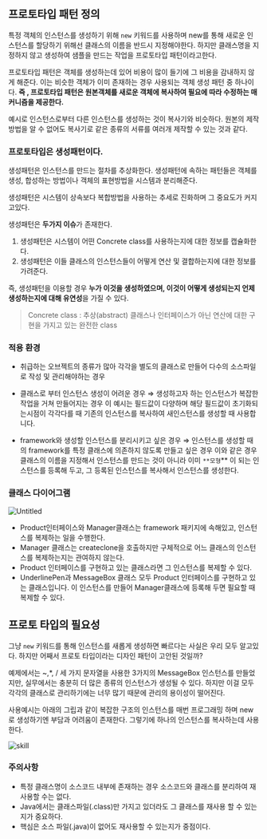 ## 프로토타입 패턴 정의

특정 객체의 인스턴스를 생성하기 위해 `new` 키워드를 사용하며 new를 통해 새로운 인스턴스를 할당하기 위해선 클래스의 이름을 반드시 지정해야한다. 하지만 클래스명을 지정하지 않고 생성하여 샘플을 만드는 작업을 프로토타입 패턴이라고한다.

프로토타입 패턴은 객체를 생성하는데 있어 비용이 많이 들기에 그 비용을 감내하지 않게 해준다. 이는 비슷한 객체가 이미 존재하는 경우 사용되는 객체 생성 패턴 중 하나이다. **즉 , 프로토타입 패턴은 원본객체를 새로운 객체에 복사하여 필요에 따라 수정하는 매커니즘을 제공한다.**

예시로 인스턴스로부터 다른 인스턴스를 생성하는 것이 복사기와  비슷하다. 원본의 제작방법을 알 수 없어도 복사기로 같은 종류의 서류를 여러개 제작할 수 있는 것과 같다.

### 프로토타입은 생성패턴이다.

생성패턴은 인스턴스를 만드는 절차를 추상화한다. 생성패턴에 속하는 패턴들은 객체를 생성, 합성하는 방법이나 객체의 표현방법을 시스템과 분리해준다.

생성패턴은 시스템이 상속보다 복합방법을 사용하는 추세로 진화하며 그 중요도가 커지고있다.

생성패턴은 **두가지 이슈**가 존재한다.

1. 생성패턴은 시스템이 어떤 Concrete class를 사용하는지에 대한 정보를 캡슐화한다.
2. 생성패턴은 이들 클래스의 인스턴스들이 어떻게 연산 및 결합하는지에 대한 정보를 가려준다.

즉, 생성패턴을 이용할 경우 **누가 이것을 생성하였으며, 이것이 어떻게 생성되는지 언제생성하는지에 대해 유연성**을 가질 수 있다.

> Concrete class : 추상(abstract) 클래스나 인터페이스가 아닌 연산에 대한 구현을 가지고 있는 완전한 class
>

### 적용 환경

- 취급하는 오브젝트의 종류가 많아 각각을 별도의 클래스로 만들어 다수의 소스파일로 작성 및 관리해야하는 경우
- 클래스로 부터 인스턴스 생성이 어려운 경우
  ⇒ 생성하고자 하는 인스턴스가 복잡한 작업을 거쳐 만들어지는 경우 이 예시는 필드값이 다양하며 해당 필드값이 초기화되는시점이 각각다를 때 기존의 인스턴스를 복사하여 새인스턴스를 생성할 때 사용합니다.

- framework와 생성할 인스턴스를 분리시키고 싶은 경우
  ⇒ 인스턴스를 생성할 때의 framework를 특정 클래스에 의존하지 않도록 만들고 싶은 경우
  이와 같은 경우 클래스의 이름을 지정해서 인스턴스를 만드는 것이 아니라 이미 `**모형`** 이 되는 인스턴스를 등록해 두고, 그 등록된 인스턴스를 복사해서 인스턴스를 생성한다.

### 클래스 다이어그램

![Untitled](https://s3-us-west-2.amazonaws.com/secure.notion-static.com/871c9f24-5f9b-49e3-9c5a-7fc4f5b0f635/Untitled.png)

- Product인터페이스와 Manager클래스는 framework 패키지에 속해있고, 인스턴스를 복제하는 일을 수행한다.
- Manager 클래스는 createclone을 호출하지만 구체적으로 어느 클래스의 인스턴스를 복제하는지는 관여하지 않는다.
- Product 인터페이스를 구현하고 있는 클래스라면 그 인스턴스를 복제할 수 있다.
- UnderlinePen과 MessageBox 클래스 모두 Product 인터페이스를 구현하고 있는 클래스입니다.
  이 인스턴스를 만들어 Manager클래스에 등록해 두면 필요할 때 복제할 수 있다.

## 프로토 타입의 필요성

그냥 `new` 키워드를 통해 인스턴스를 새롭게 생성하면 빠르다는 사실은 우리 모두 알고있다. 하지만 어째서 프로토 타입이라는 디자인 패턴이 고안된 것일까?

예제에서는 ~,*, / 세 가지 문자열을 사용한 3가지의 MessageBox 인스턴스를 만들었지만, 실무에서는 충분히 더 많은 종류의 인스턴스가 생성될 수 있다.
하지만 이걸 모두 각각의 클래스로 관리하기에는 너무 많기 때문에 관리의 용이성이 떨어진다.

사용예시는 아래의 그립과 같이 복잡한 구조의 인스턴스를 매번 프로그래밍 하며 new로 생성하기엔 부담과 어려움이 존재한다.
그렇기에 하나의 인스턴스를 복사하는데 사용한다.

![skill](https://oopy.lazyrockets.com/api/v2/notion/image?src=https%3A%2F%2Fs3-us-west-2.amazonaws.com%2Fsecure.notion-static.com%2F29e505c7-e658-49d4-bf99-e99942d9b4b5%2Fi15989352381.jpg&blockId=4a5dcd7b-566b-4947-9725-752038bb63fd)

### 주의사항

- 특정 클래스명이 소스코드 내부에 존재하는 경우 소스코드와 클래스를 분리하여 재사용할 수는 없다.
- Java에서는 클래스파일(.class)만 가지고 있더라도 그 클래스를 재사용 할 수 있는지가 중요하다.
- 핵심은 소스 파일(.java)이 없어도 재사용할 수 있는지가 중점이다. 
